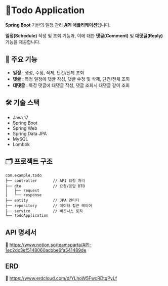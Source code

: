  # 📌Todo Application

**Spring Boot** 기반의 일정 관리 **API 애플리케이션**입니다.

**일정(Schedule)** 작성 및 조회 기능과, 이에 대한 **댓글(Comment)** 및 **대댓글(Reply)** 기능을 제공합니다.


## 🚀 주요 기능
- **일정** : 생성, 수정, 삭제, 단건/전체 조회
- **댓글** : 특정 일정에 댓글 작성, 댓글 수정 및 삭제, 단건/전체 조회
- **대댓글** : 특정 댓글에 대댓글 작성, 댓글 조회시 대댓글 같이 조회

## 🛠️ 기술 스택
- Java 17
- Spring Boot
- Spring Web
- Spring Data JPA
- MySQL
- Lombok

## 🗂️ 프로젝트 구조
````
com.example.todo
├── controller       // API 요청 처리
├── dto              // 요청/응답 DTO
│   ├── request
│   └── response
├── entity           // JPA 엔티티
├── repository       // 데이터 접근 레이어
├── service          // 비즈니스 로직
└── TodoApplication  
````

## API 명세서
📌 https://www.notion.so/teamsparta/API-1ec2dc3ef5148060acbbe6fa541489de

## ERD
📌 https://www.erdcloud.com/d/YLhoW5FwcRDtgPyLf